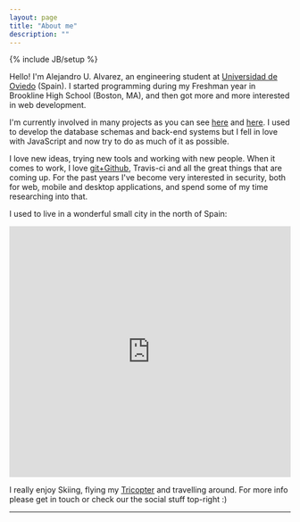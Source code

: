 ```yaml
---
layout: page
title: "About me"
description: ""
---
```

{% include JB/setup %}

Hello! I'm Alejandro U. Alvarez, an engineering student at [Universidad de Oviedo](http://www.uniovi.es) (Spain). I started programming during my Freshman year in Brookline High School (Boston, MA), and then got more and more interested in web development.

I'm currently involved in many projects as you can see <a href="/Projects">here</a> and <a href="/Labs">here</a>. I used to develop the database schemas and back-end systems but I fell in love with JavaScript and now try to do as much of it as possible.

I love new ideas, trying new tools and working with new people. When it comes to work, I love [git+Github](https://github.com/aurbano), Travis-ci and all the great things that are coming up. For the past years I've become very interested in security, both for web, mobile and desktop applications, and spend some of my time researching into that.

I used to live in a wonderful small city in the north of Spain:

<div class="caption">
	<iframe src="https://www.google.com/maps/embed?pb=!1m18!1m12!1m3!1d5890758.190131974!2d-5.387687299271189!3d43.869366338241!2m3!1f0!2f0!3f0!3m2!1i1024!2i768!4f13.1!3m3!1m2!1s0xd368c9a60ac1c67%3A0x3134440ecc5e6224!2sOviedo%2C+Asturias%2C+Spain!5e0!3m2!1sen!2s!4v1413546347173" width="100%" height="450" frameborder="0"></iframe>
</div>

I really enjoy Skiing, flying my <a href="/RC">Tricopter</a> and travelling around. For more info please get in touch or check our the social stuff top-right :)

<hr />